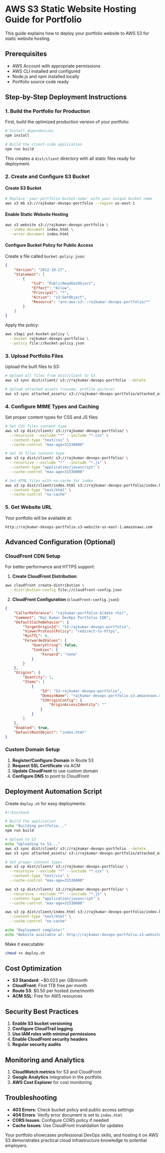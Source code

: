 # AWS S3 Static Website Hosting Guide for Portfolio

This guide explains how to deploy your portfolio website to AWS S3 for static website hosting.

## Prerequisites

- AWS Account with appropriate permissions
- AWS CLI installed and configured
- Node.js and npm installed locally
- Portfolio source code ready

## Step-by-Step Deployment Instructions

### 1. Build the Portfolio for Production

First, build the optimized production version of your portfolio:

```bash
# Install dependencies
npm install

# Build the client-side application
npm run build
```

This creates a `dist/client` directory with all static files ready for deployment.

### 2. Create and Configure S3 Bucket

#### Create S3 Bucket
```bash
# Replace 'your-portfolio-bucket-name' with your unique bucket name
aws s3 mb s3://rajkumar-devops-portfolio --region us-east-1
```

#### Enable Static Website Hosting
```bash
aws s3 website s3://rajkumar-devops-portfolio \
  --index-document index.html \
  --error-document index.html
```

#### Configure Bucket Policy for Public Access
Create a file called `bucket-policy.json`:

```json
{
    "Version": "2012-10-17",
    "Statement": [
        {
            "Sid": "PublicReadGetObject",
            "Effect": "Allow",
            "Principal": "*",
            "Action": "s3:GetObject",
            "Resource": "arn:aws:s3:::rajkumar-devops-portfolio/*"
        }
    ]
}
```

Apply the policy:
```bash
aws s3api put-bucket-policy \
  --bucket rajkumar-devops-portfolio \
  --policy file://bucket-policy.json
```

### 3. Upload Portfolio Files

Upload the built files to S3:

```bash
# Upload all files from dist/client to S3
aws s3 sync dist/client/ s3://rajkumar-devops-portfolio --delete

# Upload attached assets (resume, profile picture)
aws s3 sync attached_assets/ s3://rajkumar-devops-portfolio/attached_assets/
```

### 4. Configure MIME Types and Caching

Set proper content types for CSS and JS files:

```bash
# Set CSS files content type
aws s3 cp dist/client/ s3://rajkumar-devops-portfolio/ \
  --recursive --exclude "*" --include "*.css" \
  --content-type "text/css" \
  --cache-control "max-age=31536000"

# Set JS files content type
aws s3 cp dist/client/ s3://rajkumar-devops-portfolio/ \
  --recursive --exclude "*" --include "*.js" \
  --content-type "application/javascript" \
  --cache-control "max-age=31536000"

# Set HTML files with no-cache for index
aws s3 cp dist/client/index.html s3://rajkumar-devops-portfolio/index.html \
  --content-type "text/html" \
  --cache-control "no-cache"
```

### 5. Get Website URL

Your portfolio will be available at:
```
http://rajkumar-devops-portfolio.s3-website-us-east-1.amazonaws.com
```

## Advanced Configuration (Optional)

### CloudFront CDN Setup

For better performance and HTTPS support:

1. **Create CloudFront Distribution**:
```bash
aws cloudfront create-distribution \
  --distribution-config file://cloudfront-config.json
```

2. **CloudFront Configuration** (`cloudfront-config.json`):
```json
{
    "CallerReference": "rajkumar-portfolio-$(date +%s)",
    "Comment": "Raj Kumar DevOps Portfolio CDN",
    "DefaultCacheBehavior": {
        "TargetOriginId": "S3-rajkumar-devops-portfolio",
        "ViewerProtocolPolicy": "redirect-to-https",
        "MinTTL": 0,
        "ForwardedValues": {
            "QueryString": false,
            "Cookies": {
                "Forward": "none"
            }
        }
    },
    "Origins": {
        "Quantity": 1,
        "Items": [
            {
                "Id": "S3-rajkumar-devops-portfolio",
                "DomainName": "rajkumar-devops-portfolio.s3.amazonaws.com",
                "S3OriginConfig": {
                    "OriginAccessIdentity": ""
                }
            }
        ]
    },
    "Enabled": true,
    "DefaultRootObject": "index.html"
}
```

### Custom Domain Setup

1. **Register/Configure Domain** in Route 53
2. **Request SSL Certificate** via ACM
3. **Update CloudFront** to use custom domain
4. **Configure DNS** to point to CloudFront

## Deployment Automation Script

Create `deploy.sh` for easy deployments:

```bash
#!/bin/bash

# Build the application
echo "Building portfolio..."
npm run build

# Upload to S3
echo "Uploading to S3..."
aws s3 sync dist/client/ s3://rajkumar-devops-portfolio --delete
aws s3 sync attached_assets/ s3://rajkumar-devops-portfolio/attached_assets/

# Set proper content types
aws s3 cp dist/client/ s3://rajkumar-devops-portfolio/ \
  --recursive --exclude "*" --include "*.css" \
  --content-type "text/css" \
  --cache-control "max-age=31536000"

aws s3 cp dist/client/ s3://rajkumar-devops-portfolio/ \
  --recursive --exclude "*" --include "*.js" \
  --content-type "application/javascript" \
  --cache-control "max-age=31536000"

aws s3 cp dist/client/index.html s3://rajkumar-devops-portfolio/index.html \
  --content-type "text/html" \
  --cache-control "no-cache"

echo "Deployment complete!"
echo "Website available at: http://rajkumar-devops-portfolio.s3-website-us-east-1.amazonaws.com"
```

Make it executable:
```bash
chmod +x deploy.sh
```

## Cost Optimization

- **S3 Standard**: ~$0.023 per GB/month
- **CloudFront**: First 1TB free per month
- **Route 53**: $0.50 per hosted zone/month
- **ACM SSL**: Free for AWS resources

## Security Best Practices

1. **Enable S3 bucket versioning**
2. **Configure CloudTrail logging**
3. **Use IAM roles with minimal permissions**
4. **Enable CloudFront security headers**
5. **Regular security audits**

## Monitoring and Analytics

1. **CloudWatch metrics** for S3 and CloudFront
2. **Google Analytics** integration in the portfolio
3. **AWS Cost Explorer** for cost monitoring

## Troubleshooting

- **403 Errors**: Check bucket policy and public access settings
- **404 Errors**: Verify error document is set to `index.html`
- **CORS Issues**: Configure CORS policy if needed
- **Cache Issues**: Use CloudFront invalidation for updates

Your portfolio showcases professional DevOps skills, and hosting it on AWS S3 demonstrates practical cloud infrastructure knowledge to potential employers.